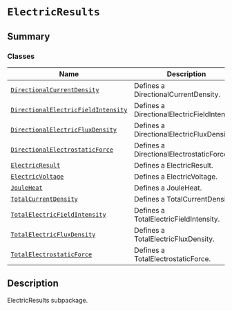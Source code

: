 # `ElectricResults`

<a id="summary"></a>

## Summary

### Classes

| Name | Description |
|---------------------------------------------------------------------------------------------------------------------------------------------------------------------------------------------------|----------------------------------------------|
| [`DirectionalCurrentDensity`](DirectionalCurrentDensity.md#ansys.mechanical.stubs.v242.Ansys.ACT.Automation.Mechanical.Results.ElectricResults.DirectionalCurrentDensity)                         | Defines a DirectionalCurrentDensity.         |
| [`DirectionalElectricFieldIntensity`](DirectionalElectricFieldIntensity.md#ansys.mechanical.stubs.v242.Ansys.ACT.Automation.Mechanical.Results.ElectricResults.DirectionalElectricFieldIntensity) | Defines a DirectionalElectricFieldIntensity. |
| [`DirectionalElectricFluxDensity`](DirectionalElectricFluxDensity.md#ansys.mechanical.stubs.v242.Ansys.ACT.Automation.Mechanical.Results.ElectricResults.DirectionalElectricFluxDensity)          | Defines a DirectionalElectricFluxDensity.    |
| [`DirectionalElectrostaticForce`](DirectionalElectrostaticForce.md#ansys.mechanical.stubs.v242.Ansys.ACT.Automation.Mechanical.Results.ElectricResults.DirectionalElectrostaticForce)             | Defines a DirectionalElectrostaticForce.     |
| [`ElectricResult`](ElectricResult.md#ansys.mechanical.stubs.v242.Ansys.ACT.Automation.Mechanical.Results.ElectricResults.ElectricResult)                                                          | Defines a ElectricResult.                    |
| [`ElectricVoltage`](ElectricVoltage.md#ansys.mechanical.stubs.v242.Ansys.ACT.Automation.Mechanical.Results.ElectricResults.ElectricVoltage)                                                       | Defines a ElectricVoltage.                   |
| [`JouleHeat`](JouleHeat.md#ansys.mechanical.stubs.v242.Ansys.ACT.Automation.Mechanical.Results.ElectricResults.JouleHeat)                                                                         | Defines a JouleHeat.                         |
| [`TotalCurrentDensity`](TotalCurrentDensity.md#ansys.mechanical.stubs.v242.Ansys.ACT.Automation.Mechanical.Results.ElectricResults.TotalCurrentDensity)                                           | Defines a TotalCurrentDensity.               |
| [`TotalElectricFieldIntensity`](TotalElectricFieldIntensity.md#ansys.mechanical.stubs.v242.Ansys.ACT.Automation.Mechanical.Results.ElectricResults.TotalElectricFieldIntensity)                   | Defines a TotalElectricFieldIntensity.       |
| [`TotalElectricFluxDensity`](TotalElectricFluxDensity.md#ansys.mechanical.stubs.v242.Ansys.ACT.Automation.Mechanical.Results.ElectricResults.TotalElectricFluxDensity)                            | Defines a TotalElectricFluxDensity.          |
| [`TotalElectrostaticForce`](TotalElectrostaticForce.md#ansys.mechanical.stubs.v242.Ansys.ACT.Automation.Mechanical.Results.ElectricResults.TotalElectrostaticForce)                               | Defines a TotalElectrostaticForce.           |

<a id="description"></a>

## Description

ElectricResults subpackage.

<!-- !! processed by numpydoc !! -->

